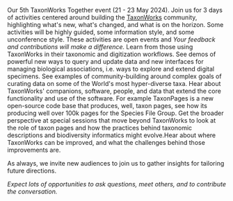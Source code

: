 Our 5th TaxonWorks Together event (21 - 23 May 2024). Join us for 3 days of activities centered around building the [TaxonWorks](http://taxonworks.org) community, highlighting what's new, what's changed, and what is on the horizon. Some activities will be highly guided, some information style, and some unconference style. These activities are open events and _Your feedback and contributions will make a difference._ Learn from those using TaxonWorks in their taxonomic and digitization workflows. See demos of powerful new ways to query and update data and new interfaces for managing biological associations, i.e. ways to explore and extend digital specimens. See examples of community-building around complex goals of curating data on some of the World's most hyper-diverse taxa. Hear about TaxonWorks' companions, software, people, and data that extend the core functionality and use of the software. For example TaxonPages is a new open-source code base that produces, well, taxon pages, see how its producing well over 100k pages for the Species File Group. Get the broader perspective at special sessions that move beyond TaxonWorks to look at the role of taxon pages and how the practices behind taxonomic descriptions and biodiversity informatics might evolve.Hear about where TaxonWorks can be improved, and what the challenges behind those improvements are.

As always, we invite new audiences to join us to gather insights for tailoring future directions.

_Expect lots of opportunities to ask questions, meet others, and to contribute the conversation._
